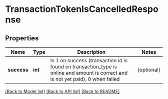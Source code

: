# TransactionTokenIsCancelledResponse

## Properties
Name | Type | Description | Notes
------------ | ------------- | ------------- | -------------
**success** | **int** | Is 1 on success (transaction id is found en transaction_type is online and amount is correct and is not yet paid), 0 when failed | [optional] 

[[Back to Model list]](../README.md#documentation-for-models) [[Back to API list]](../README.md#documentation-for-api-endpoints) [[Back to README]](../README.md)


